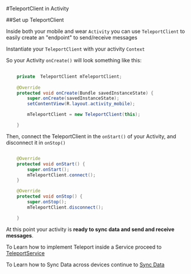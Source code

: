 #TeleportClient in Activity

##Set up TeleportClient

Inside both your mobile and wear `Activity` you can use `TeleportClient` to easily create an "endpoint" to send/receive messages

Instantiate your `TeleportClient` with your activity `Context`

So your Activity `onCreate()` will look something like this:

``` java
    
    private  TeleportClient mTeleportClient;
    
	@Override
    protected void onCreate(Bundle savedInstanceState) {
        super.onCreate(savedInstanceState);
        setContentView(R.layout.activity_mobile);

        mTeleportClient = new TeleportClient(this);

    }
```

Then, connect the TeleportClient in the `onStart()` of your Activity, and disconnect it in `onStop()`

``` java

    @Override
    protected void onStart() {
        super.onStart();
        mTeleportClient.connect();
    }

    @Override
    protected void onStop() {
        super.onStop();
        mTeleportClient.disconnect();

    }	
```

At this point your activity is **ready to sync data and send and receive messages**.

To Learn how to implement Teleport inside a Service proceed to [TeleportService](/doc/TELEPORTSERVICE.md)

To Learn how to Sync Data across devices continue to [Sync Data](/doc/SYNCDATA.md)






